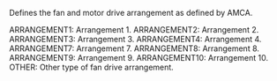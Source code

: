 Defines the fan and motor drive arrangement as defined by AMCA.

ARRANGEMENT1: Arrangement 1. 
ARRANGEMENT2: Arrangement 2. 
ARRANGEMENT3: Arrangement 3. 
ARRANGEMENT4: Arrangement 4. 
ARRANGEMENT7: Arrangement 7. 
ARRANGEMENT8: Arrangement 8. 
ARRANGEMENT9: Arrangement 9. 
ARRANGEMENT10: Arrangement 10. 
OTHER: Other type of fan drive arrangement.
